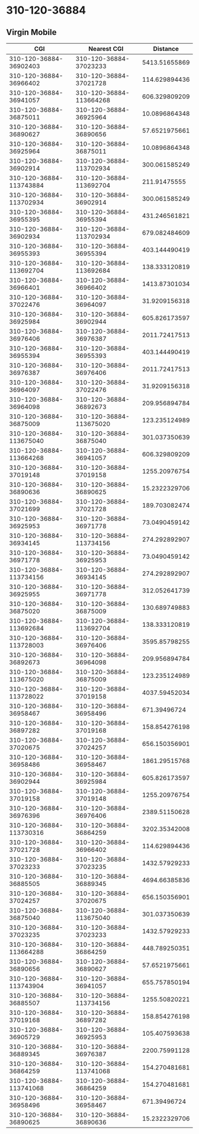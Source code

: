 # 310-120-36884
## Virgin Mobile


| CGI | Nearest CGI | Distance |
|-----|-------------|----------|
| 310-120-36884-36902403 | 310-120-36884-37023233 | 5413.51655869 |
| 310-120-36884-36966402 | 310-120-36884-37021728 | 114.629894436 |
| 310-120-36884-36941057 | 310-120-36884-113664268 | 606.329809209 |
| 310-120-36884-36875011 | 310-120-36884-36925964 | 10.0896864348 |
| 310-120-36884-36890627 | 310-120-36884-36890656 | 57.6521975661 |
| 310-120-36884-36925964 | 310-120-36884-36875011 | 10.0896864348 |
| 310-120-36884-36902914 | 310-120-36884-113702934 | 300.061585249 |
| 310-120-36884-113743884 | 310-120-36884-113692704 | 211.91475555 |
| 310-120-36884-113702934 | 310-120-36884-36902914 | 300.061585249 |
| 310-120-36884-36955395 | 310-120-36884-36955394 | 431.246561821 |
| 310-120-36884-36902934 | 310-120-36884-113702934 | 679.082484609 |
| 310-120-36884-36955393 | 310-120-36884-36955394 | 403.144490419 |
| 310-120-36884-113692704 | 310-120-36884-113692684 | 138.333120819 |
| 310-120-36884-36966401 | 310-120-36884-36966402 | 1413.87301034 |
| 310-120-36884-37022476 | 310-120-36884-36964097 | 31.9209156318 |
| 310-120-36884-36925984 | 310-120-36884-36902944 | 605.826173597 |
| 310-120-36884-36976406 | 310-120-36884-36976387 | 2011.72417513 |
| 310-120-36884-36955394 | 310-120-36884-36955393 | 403.144490419 |
| 310-120-36884-36976387 | 310-120-36884-36976406 | 2011.72417513 |
| 310-120-36884-36964097 | 310-120-36884-37022476 | 31.9209156318 |
| 310-120-36884-36964098 | 310-120-36884-36892673 | 209.956894784 |
| 310-120-36884-36875009 | 310-120-36884-113675020 | 123.235124989 |
| 310-120-36884-113675040 | 310-120-36884-36875040 | 301.037350639 |
| 310-120-36884-113664268 | 310-120-36884-36941057 | 606.329809209 |
| 310-120-36884-37019148 | 310-120-36884-37019158 | 1255.20976754 |
| 310-120-36884-36890636 | 310-120-36884-36890625 | 15.2322329706 |
| 310-120-36884-37021699 | 310-120-36884-37021728 | 189.703082474 |
| 310-120-36884-36925953 | 310-120-36884-36971778 | 73.0490459142 |
| 310-120-36884-36934145 | 310-120-36884-113734156 | 274.292892907 |
| 310-120-36884-36971778 | 310-120-36884-36925953 | 73.0490459142 |
| 310-120-36884-113734156 | 310-120-36884-36934145 | 274.292892907 |
| 310-120-36884-36925955 | 310-120-36884-36971778 | 312.052641739 |
| 310-120-36884-36875020 | 310-120-36884-36875009 | 130.689749883 |
| 310-120-36884-113692684 | 310-120-36884-113692704 | 138.333120819 |
| 310-120-36884-113728003 | 310-120-36884-36976406 | 3595.85798255 |
| 310-120-36884-36892673 | 310-120-36884-36964098 | 209.956894784 |
| 310-120-36884-113675020 | 310-120-36884-36875009 | 123.235124989 |
| 310-120-36884-113728022 | 310-120-36884-37019158 | 4037.59452034 |
| 310-120-36884-36958467 | 310-120-36884-36958496 | 671.39496724 |
| 310-120-36884-36897282 | 310-120-36884-37019168 | 158.854276198 |
| 310-120-36884-37020675 | 310-120-36884-37024257 | 656.150356901 |
| 310-120-36884-36958486 | 310-120-36884-36958467 | 1861.29515768 |
| 310-120-36884-36902944 | 310-120-36884-36925984 | 605.826173597 |
| 310-120-36884-37019158 | 310-120-36884-37019148 | 1255.20976754 |
| 310-120-36884-36976396 | 310-120-36884-36976406 | 2389.51150628 |
| 310-120-36884-113730316 | 310-120-36884-36864259 | 3202.35342008 |
| 310-120-36884-37021728 | 310-120-36884-36966402 | 114.629894436 |
| 310-120-36884-37023233 | 310-120-36884-37023235 | 1432.57929233 |
| 310-120-36884-36885505 | 310-120-36884-36889345 | 4694.66385836 |
| 310-120-36884-37024257 | 310-120-36884-37020675 | 656.150356901 |
| 310-120-36884-36875040 | 310-120-36884-113675040 | 301.037350639 |
| 310-120-36884-37023235 | 310-120-36884-37023233 | 1432.57929233 |
| 310-120-36884-113664288 | 310-120-36884-36864259 | 448.789250351 |
| 310-120-36884-36890656 | 310-120-36884-36890627 | 57.6521975661 |
| 310-120-36884-113743904 | 310-120-36884-36941057 | 655.757850194 |
| 310-120-36884-36885507 | 310-120-36884-113734156 | 1255.50820221 |
| 310-120-36884-37019168 | 310-120-36884-36897282 | 158.854276198 |
| 310-120-36884-36905729 | 310-120-36884-36925953 | 105.407593638 |
| 310-120-36884-36889345 | 310-120-36884-36976387 | 2200.75991128 |
| 310-120-36884-36864259 | 310-120-36884-113741068 | 154.270481681 |
| 310-120-36884-113741068 | 310-120-36884-36864259 | 154.270481681 |
| 310-120-36884-36958496 | 310-120-36884-36958467 | 671.39496724 |
| 310-120-36884-36890625 | 310-120-36884-36890636 | 15.2322329706 |
